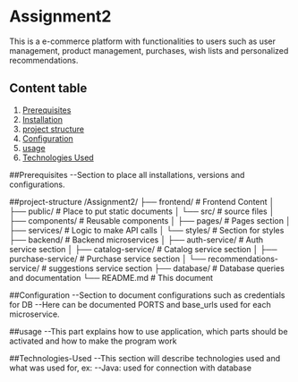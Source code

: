 # Assignment2

This is a e-commerce platform with functionalities to users such as user management, product management, purchases, wish lists and personalized recommendations.

## Content table
1. [Prerequisites](#Prerequisites)
2. [Installation](#installation)
3. [project structure](#project-structure)
4. [Configuration](#Configuration)
5. [usage](#usage)
6. [Technologies Used](#Technologies-Used)

##Prerequisites
--Section to place all installations, versions and configurations.

##project-structure
/Assignment2/
├── frontend/                      # Frontend Content
│   ├── public/                    # Place to put static documents
│   └── src/                       # source files
│         ├── components/          # Reusable components
│         ├── pages/               # Pages section
│         ├── services/            # Logic to make API calls
│         └── styles/              # Section for styles
├── backend/                       # Backend microservices
│   ├── auth-service/              # Auth service section
│   ├── catalog-service/           # Catalog service section
│   ├── purchase-service/          # Purchase service section
│   └── recommendations-service/   # suggestions service section
├── database/                      # Database queries and documentation
└── README.md                      # This document

##Configuration
--Section to document configurations such as credentials for DB
--Here can be documented PORTS and base_urls used for each microservice.

##usage
--This part explains how to use application, which parts should be activated and how to make the program work

##Technologies-Used
--This section will describe technologies used and what was used for, ex:
--Java: used for connection with database
